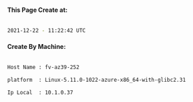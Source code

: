 
   
#### This Page Create at:

```bash

2021-12-22 - 11:22:42 UTC

```

#### Create By Machine:

```bash

Host Name : fv-az39-252

platform  : Linux-5.11.0-1022-azure-x86_64-with-glibc2.31

Ip Local  : 10.1.0.37

```

